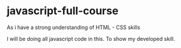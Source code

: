 # javascript-full-course
As i have a strong understanding of HTML - CSS skills 


I will be doing all javascript code in this.
To show my developed skill. 

